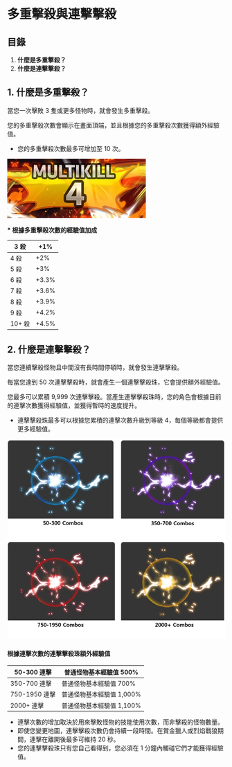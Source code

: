 # 多重擊殺與連擊擊殺

## 目錄

1. **什麼是多重擊殺？**
2. **什麼是連擊擊殺？**

## 1. 什麼是多重擊殺？

當您一次擊敗 3 隻或更多怪物時，就會發生多重擊殺。

您的多重擊殺次數會顯示在畫面頂端，並且根據您的多重擊殺次數獲得額外經驗值。

* 您的多重擊殺次數最多可增加至 10 次。

![](../../../.gitbook/assets/image_1747236347039_487.png)

**\* 根據多重擊殺次數的經驗值加成**

| 3 殺   | +1%   |
| ----- | ----- |
| 4 殺   | +2%   |
| 5 殺   | +3%   |
| 6 殺   | +3.3% |
| 7 殺   | +3.6% |
| 8 殺   | +3.9% |
| 9 殺   | +4.2% |
| 10+ 殺 | +4.5% |

## 2. 什麼是連擊擊殺？

當您連續擊殺怪物且中間沒有長時間停頓時，就會發生連擊擊殺。

每當您達到 50 次連擊擊殺時，就會產生一個連擊擊殺珠，它會提供額外經驗值。

您最多可以累積 9,999 次連擊擊殺。當產生連擊擊殺珠時，您的角色會根據目前的連擊次數獲得經驗值，並獲得暫時的速度提升。

* 連擊擊殺珠最多可以根據您累積的連擊次數升級到等級 4，每個等級都會提供更多經驗值。

![](../../../.gitbook/assets/image_1747236347039_946.png)

#### 根據連擊次數的連擊擊殺珠額外經驗值

| 50-300 連擊   | 普通怪物基本經驗值 500%   |
| ----------- | ---------------- |
| 350-700 連擊  | 普通怪物基本經驗值 700%   |
| 750-1950 連擊 | 普通怪物基本經驗值 1,000% |
| 2000+ 連擊    | 普通怪物基本經驗值 1,100% |

* 連擊次數的增加取決於用來擊敗怪物的技能使用次數，而非擊殺的怪物數量。
* 即使您變更地圖，連擊擊殺次數仍會持續一段時間。在賞金獵人或烈焰戰狼期間，連擊在離開後最多可維持 20 秒。
* 您的連擊擊殺珠只有您自己看得到，您必須在 1 分鐘內觸碰它們才能獲得經驗值。
